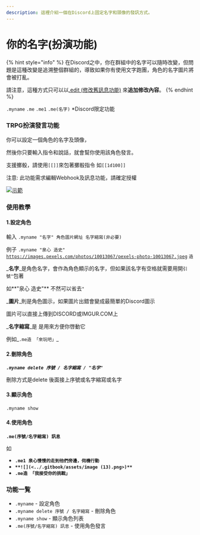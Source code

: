 ```yaml
---
description: 這裡介紹一個在Discord上固定名字和頭像的發訊方式。
---
```


# 你的名字(扮演功能)

{% hint style="info" %}
在Discord之中，你在群組中的名字可以隨時改變，但問題是這種改變是追溯整個群組的，導致如果你有使用文字跑團，角色的名字圖片將會被打亂。

請注意，這種方式只可以以[.edit (修改舊訊息功能)](../xi-tong-gong-ju/discord-xiu-gai-jiu-xun-xi.md) 來**追加修改內容**。
{% endhint %}

`.myname` `.me` `.me1` `.me(名字)` \*Discord限定功能

### TRPG扮演發言功能

你可以設定一個角色的名字及頭像，

然後你只要輸入指令和說話，就會幫你使用該角色發言。

支援擲骰，請使用`[[]]`來包著擲骰指令 如`[[1d100]]`

注意: 此功能需求編輯Webhook及訊息功能，請確定授權

[![示範](https://camo.githubusercontent.com/9bdcdb52ced2f592682c1e44d91da5195212b917dd37813ad3d3a2d250c9a791/68747470733a2f2f692e696d6775722e636f6d2f56537a4f3038552e706e67)](https://camo.githubusercontent.com/9bdcdb52ced2f592682c1e44d91da5195212b917dd37813ad3d3a2d250c9a791/68747470733a2f2f692e696d6775722e636f6d2f56537a4f3038552e706e67)

### 使用教學

#### 1.設定角色

輸入 `.myname "名字" 角色圖片網址 名字縮寫(非必要)`

例子 `.myname "泉心 造史"` [`https://images.pexels.com/photos/10013067/pexels-photo-10013067.jpeg`](https://images.pexels.com/photos/10013067/pexels-photo-10013067.jpeg) `造`

_**名字**_是角色名字，會作為角色顯示的名字，但如果該名字有空格就需要用開`引號"`包著

如**"泉心 造史"** 不然可以省去`"`

_**圖片**_則是角色圖示，如果圖片出錯會變成最簡單的Discord圖示

圖片可以直接上傳到DISCORD或IMGUR.COM上

_**名字縮寫**_是 是用來方便你啓動它

例如_`.me造 「來玩吧」`_

#### 2.刪除角色

_**`.myname delete 序號 / 名字縮寫 / "名字"`**_

刪除方式是delete 後面接上序號或名字縮寫或名字

#### 3.顯示角色

`.myname show`

#### 4.使用角色

**`.me(序號/名字縮寫) 訊息`**

如

* **`.me1 泉心慢慢的走到他們旁邊，伺機行動`**
* **``**![](<../.gitbook/assets/image (13).png>)**``**
* **`.me造 「我接受你的挑戰」`**

### 功能一覧

* `.myname` - 設定角色
* `.myname delete 序號 / 名字縮寫` - 刪除角色
* `.myname show` - 顯示角色列表
* `.me(序號/名字縮寫) 訊息` - 使用角色發言





